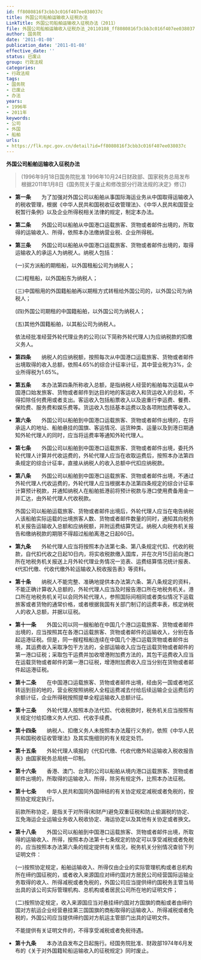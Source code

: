 ```yaml
---
id: ff8080816f3cbb3c016f407ee038037c
title: 外国公司船舶运输收入征税办法
LinkTitle: 外国公司船舶运输收入征税办法（2011）
file: 外国公司船舶运输收入征税办法_20110108_ff8080816f3cbb3c016f407ee038037c.docx
author: 国务院
date: '2011-01-08'
publication_date: '2011-01-08'
effective_date: ''
status: 已废止
group: 行政法规
categories:
- 行政法规
tags:
- 国务院
- 已废止
- 办法
years:
- 1996年
- 2011年
keywords:
- 公司
- 外国
- 船舶
urls:
- https://flk.npc.gov.cn/detail?id=ff8080816f3cbb3c016f407ee038037c
---
```


**外国公司船舶运输收入征税办法**

> (1996年9月18日国务院批准 1996年10月24日财政部、国家税务总局发布 根据2011年1月8日《国务院关于废止和修改部分行政法规的决定》修订)

- **第一条**　　为了加强对外国公司以船舶从事国际海运业务从中国取得运输收入的税收管理，根据《中华人民共和国税收征收管理法》、《中华人民共和国营业税暂行条例》以及企业所得税相关法律的规定，制定本办法。

- **第二条**　　外国公司以船舶从中国港口运载旅客、货物或者邮件出境的，所取得的运输收入、所得，依照本办法缴纳营业税、企业所得税。

- **第三条**　　外国公司以船舶从中国港口运载旅客、货物或者邮件出境的，取得运输收入的承运人为纳税人。纳税人包括：

  (一)买方派船的期租船，以外国租船公司为纳税人；

  (二)程租船，以外国船东为纳税人；

  (三)中国租用的外国籍船舶再以期租方式转租给外国公司的，以外国公司为纳税人；

  (四)外国公司期租的中国籍船舶，以外国公司为纳税人；

  (五)其他外国籍船舶，以其船公司为纳税人。

  依法经批准经营外轮代理业务的公司(以下简称外轮代理人)为应纳税款的扣缴义务人。

- **第四条**　　纳税人的应纳税额，按照每次从中国港口运载旅客、货物或者邮件出境取得的收入总额，依照4.65%的综合计征率计征，其中营业税为3%，企业所得税为1.65%。

- **第五条**　　本办法第四条所称收入总额，是指纳税人经营的船舶每次运载从中国港口始发旅客、货物或者邮件到达目的地的客运收入和货运收入的总和，不得扣除任何费用或者支出。客运收入包括船票收入以及逾重行李运费、餐费、保险费、服务费和娱乐费等。货运收入包括基本运费以及各项附加费等收入。

- **第六条**　　外国公司以船舶到中国港口运载旅客、货物或者邮件出境的，在将承运人的地址、船舶悬挂的国旗、客运情况、运货种类、运量以及到港日期通知外轮代理人的同时，应当将运费率等通知外轮代理人。

- **第七条**　　外国公司以船舶到中国港口运载旅客、货物或者邮件出境，委托外轮代理人计算并代收运费的，外轮代理人应当在收取运费后，按照本办法第四条规定的综合计征率，直接从纳税人的收入总额中代扣应纳税款。

- **第八条**　　外国公司以船舶到中国港口运载旅客、货物或者邮件出境，不通过外轮代理人代收运费的，外轮代理人应当根据本办法第四条规定的综合计征率计算预计税款，并通知纳税人在船舶抵港前将预计税款与港口使用费备用金一并汇达，由外轮代理人代收税款。

  外国公司以船舶运载旅客、货物或者邮件出境后，外轮代理人应当在电告纳税人该船舶实际运载的出境旅客人数、货物或者邮件数量的同时，通知其向税务机关报告运输收入总额和应纳税额，并附运费结算凭证。纳税人向税务机关报告和缴纳税款的期限不得超过船舶离港之日起60日。

- **第九条**　　外轮代理人应当将按照本办法第七条、第八条规定代扣、代收的税款，自代扣代收之日起10日内，将实收税款缴入国库，并在次月15日前向港口所在地税务机关报送上月外轮代理业务情况一览表、运费结算情况统计报表、《代扣代缴、代收代缴外轮运输收入税收报告表》等资料。

- **第十条**　　纳税人不能完整、准确地提供本办法第六条、第八条规定的资料，不能正确计算收入总额的，外轮代理人应当及时报告港口所在地税务机关。港口所在地税务机关可以会同外轮代理人，参照国际间相同或者类似情况下运载旅客或者货物的通常价格，或者根据我国有关部门制订的运费率表，核定纳税人的收入总额，并据以征税。

- **第十一条**　　外国公司以同一艘船舶在中国几个港口运载旅客、货物或者邮件出境的，应当按照其在各港口运载旅客、货物或者邮件的运输收入，分别在各起运港征税。但是，同一艘程租船连续在中国几个港口运载货物或者邮件出境，其运费收入采取净包干方法的，全部运输收入应当在运载货物或者邮件的第一港口征税；采取包干运费并加收增港附加费方法的，其包干运费收入应当在运载货物或者邮件的第一港口征税，增港附加费收入应当分别在货物或者邮件起运港征税。

- **第十二条**　　在中国港口运载旅客、货物或者邮件出境，经由另一国或者地区转运到目的地的，营业税按照纳税人全程运费减去付给后续运输企业运费后的余额计征，企业所得税按照提单全程运输收入总额计征。

- **第十三条**　　外轮代理人按照本办法代扣、代收税款时，税务机关应当按照有关规定付给扣缴义务人代扣、代收手续费。

- **第十四条**　　纳税人、扣缴义务人未按照本办法履行义务的，依照《中华人民共和国税收征收管理法》及其实施细则的有关规定处罚。

- **第十五条**　　外轮代理人填报的《代扣代缴、代收代缴外轮运输收入税收报告表》由国家税务总局统一印制。

- **第十六条**　　香港、澳门、台湾的公司以船舶从境内港口运载旅客、货物或者邮件出境的，所取得的运输收入、所得，除另有规定外，比照本办法征税。

- **第十七条**　　中华人民共和国同外国缔结的有关协定规定减税或者免税的，按照协定规定执行。

  前款所称协定，是指关于对所得(和财产)避免双重征税和防止偷漏税的协定、互免海运企业运输业务收入税收协定、海运协定以及其他有关协定或者换文。

- **第十八条**　　外国公司以船舶到中国港口运载旅客、货物或者邮件出境，所取得的运输收入、所得，按照本办法第十七条规定的协定可以享受减税或者免税的，应当按照本办法第六条的规定提供有关情况，税务机关分别情况查验下列证明文件：

  (一)按照协定规定，船舶运输收入、所得仅由企业的实际管理机构或者总机构所在缔约国征税的，或者收入来源国应对缔约国对方居民公司经营国际运输业务取得的收入、所得减税或者免税的，外国公司应当提供缔约国税务主管当局出具的该公司实际管理机构、总机构或者居民公司所在地的证明文件；

  (二)按照协定规定，收入来源国应当对悬挂缔约国对方国旗的商船或者由缔约国对方航运企业经营悬挂第三国国旗的商船取得的运输收入、所得减税或者免税的，外国公司应当提供缔约国对方航运主管部门出具的证明文件。

  不能提供有关证明文件的，不得享受减税或者免税待遇。

- **第十九条**　　本办法自发布之日起施行。经国务院批准、财政部1974年6月发布的《关于对外国籍轮船运输收入的征税规定》同时废止。
